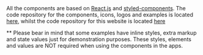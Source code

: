 <div style="margin-bottom: 40px">
  All the components are based on <a href="https://reactjs.org/" target="_blank">React.js</a> and <a href="https://www.styled-components.com/" target="_blank">styled-components</a>. The code repository for the components, icons, logos and examples is located <a href="https://github.com/gazpachu/sugui" target="_blank">here</a>, whilst the code repository for this website is located <a href="https://github.com/gazpachu/sugui-design-system" target="_blank">here</a>

  ** Please bear in mind that some examples have inline styles, extra markup and state values just for demonstration purposes. These styles, elements and values are NOT required when using the components in the apps.
</div>
